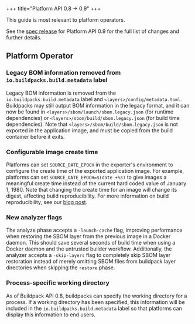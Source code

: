 +++
title="Platform API 0.8 -> 0.9"
+++

<!--more-->

This guide is most relevant to platform operators.

See the [spec release](https://github.com/buildpacks/spec/releases/tag/platform%2Fv0.9) for Platform API 0.9 for the full list of changes and further details.

## Platform Operator

### Legacy BOM information removed from `io.buildpacks.build.metadata` label

Legacy BOM information is removed from the `io.buildpacks.build.metadata` label and `<layers>/config/metadata.toml`. Buildpacks may still output BOM information in the legacy format, and it can now be found in `<layers>/sbom/launch/sbom.legacy.json` (for runtime dependencies) or `<layers>/sbom/build/sbom.legacy.json` (for build time dependencies). Note that `<layers>/sbom/build/sbom.legacy.json` is not exported in the application image, and must be copied from the build container before it exits.

### Configurable image create time

Platforms can set `SOURCE_DATE_EPOCH` in the exporter's environment to configure the create time of the exported application image. For example, platforms can set `SOURCE_DATE_EPOCH=$(date +%s)` to give images a meaningful create time instead of the current hard coded value of January 1, 1980. Note that changing the create time for an image will change its digest, affecting build reproducibility. For more information on build reproducibility, see our [blog post](https://medium.com/buildpacks/time-travel-with-pack-e0efd8bf05db).

### New analyzer flags

The analyze phase accepts a `-launch-cache` flag, improving performance when restoring the SBOM layer from the previous image in a Docker daemon. This should save several seconds of build time when using a Docker daemon and the untrusted builder workflow. Additionally, the analyzer accepts a `-skip-layers` flag to completely skip SBOM layer restoration instead of merely omitting SBOM files from buildpack layer directories when skipping the `restore` phase.

### Process-specific working directory

As of Buildpack API 0.8, buildpacks can specify the working directory for a process. If a working directory has been specified, this information will be included in the `io.buildpacks.build.metadata` label so that platforms can display this information to end users.
